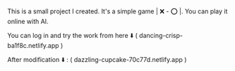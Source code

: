 This is a small project I created.
It's a simple game | ❌ - ⭕ |.
You can play it online with AI.

You can log in and try the work from here ⬇️ 
( dancing-crisp-ba1f8c.netlify.app )



After modification ⬇️ :
( dazzling-cupcake-70c77d.netlify.app )
